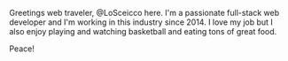 Greetings web traveler, @LoSceicco here.
I'm a passionate full-stack web developer and I'm working in this industry since 2014.
I love my job but I also enjoy playing and watching basketball and eating tons of great food.

Peace!
